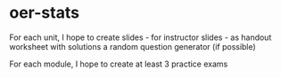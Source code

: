 # oer-stats

For each unit, I hope to create
    slides - for instructor
    slides - as handout
    worksheet with solutions
    a random question generator (if possible)
    
For each module, I hope to create
    at least 3 practice exams
    
